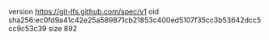 version https://git-lfs.github.com/spec/v1
oid sha256:ec0fd9a41c42e25a589871cb21853c400ed5107f35cc3b53642dcc5cc9c53c39
size 892
